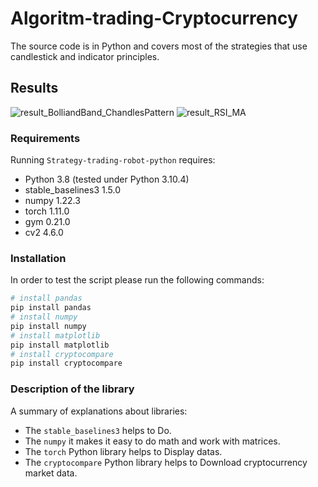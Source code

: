 # Algoritm-trading-Cryptocurrency
The source code is in Python and covers most of the strategies that use candlestick and indicator principles.

## Results
![result_BolliandBand_ChandlesPattern](https://user-images.githubusercontent.com/113052872/191526718-403d534a-f39f-4257-b67b-9f0efe03d428.png)
![result_RSI_MA](https://user-images.githubusercontent.com/113052872/191529396-05e8f62c-225a-4944-aec5-cfc25f67563b.png)


### Requirements
Running `Strategy-trading-robot-python` requires:
* Python 3.8 (tested under Python 3.10.4)
* stable_baselines3 1.5.0
* numpy 1.22.3
* torch 1.11.0
* gym 0.21.0
* cv2 4.6.0

### Installation
In order to test the script please run the following commands:
```sh
# install pandas
pip install pandas
# install numpy
pip install numpy
# install matplotlib
pip install matplotlib
# install cryptocompare
pip install cryptocompare
```

### Description of the library
A summary of explanations about libraries:
* The `stable_baselines3` helps to Do.
* The `numpy` it makes it easy to do math and work with matrices.
* The `torch` Python  library helps to Display datas.
* The `cryptocompare` Python library helps to Download cryptocurrency market data.


